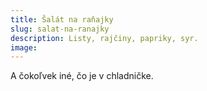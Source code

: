 ```yaml
---
title: Šalát na raňajky
slug: salat-na-ranajky
description: Listy, rajčiny, papriky, syr.
image:
---
```


A čokoľvek iné, čo je v chladničke.
